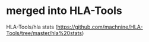 # merged into HLA-Tools
HLA-Tools/hla stats (https://github.com/machnine/HLA-Tools/tree/master/hla%20stats)
